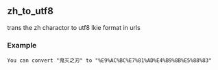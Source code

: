 ## zh_to_utf8
trans the zh charactor to utf8 lkie format in urls

### Example
    You can convert "鬼灭之刃" to "%E9%AC%BC%E7%81%AD%E4%B9%8B%E5%88%83"
